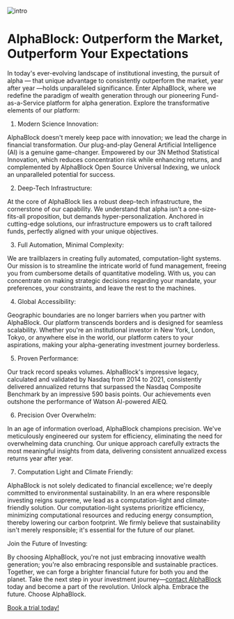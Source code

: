 ![intro](/alphablock_outperform/intro.jpg)

# AlphaBlock: Outperform the Market, Outperform Your Expectations

In today's ever-evolving landscape of institutional investing, the pursuit of alpha — that unique advantage to consistently outperform the market, year after year —holds unparalleled significance. Enter AlphaBlock, where we redefine the paradigm of wealth generation through our pioneering Fund-as-a-Service platform for alpha generation. Explore the transformative elements of our platform:

1. Modern Science Innovation:

AlphaBlock doesn't merely keep pace with innovation; we lead the charge in financial transformation. Our plug-and-play General Artificial Intelligence (AI) is a genuine game-changer. Empowered by our 3N Method Statistical Innovation, which reduces concentration risk while enhancing returns, and complemented by AlphaBlock Open Source Universal Indexing, we unlock an unparalleled potential for success.

2. Deep-Tech Infrastructure:

At the core of AlphaBlock lies a robust deep-tech infrastructure, the cornerstone of our capability. We understand that alpha isn't a one-size-fits-all proposition, but demands hyper-personalization. Anchored in cutting-edge solutions, our infrastructure empowers us to craft tailored funds, perfectly aligned with your unique objectives.

3. Full Automation, Minimal Complexity:

We are trailblazers in creating fully automated, computation-light systems. Our mission is to streamline the intricate world of fund management, freeing you from cumbersome details of quantitative modeling. With us, you can concentrate on making strategic decisions regarding your mandate, your preferences, your constraints, and leave the rest to the machines.

4. Global Accessibility:

Geographic boundaries are no longer barriers when you partner with AlphaBlock. Our platform transcends borders and is designed for seamless scalability. Whether you're an institutional investor in New York, London, Tokyo, or anywhere else in the world, our platform caters to your aspirations, making your alpha-generating investment journey borderless.

5. Proven Performance:

Our track record speaks volumes. AlphaBlock's impressive legacy, calculated and validated by Nasdaq from 2014 to 2021, consistently delivered annualized returns that surpassed the Nasdaq Composite Benchmark by an impressive 590 basis points. Our achievements even outshone the performance of Watson AI-powered AIEQ.

6. Precision Over Overwhelm:

In an age of information overload, AlphaBlock champions precision. We've meticulously engineered our system for efficiency, eliminating the need for overwhelming data crunching. Our unique approach carefully extracts the most meaningful insights from data, delivering consistent annualized excess returns year after year.

7. Computation Light and Climate Friendly:

AlphaBlock is not solely dedicated to financial excellence; we're deeply committed to environmental sustainability. In an era where responsible investing reigns supreme, we lead as a computation-light and climate-friendly solution. Our computation-light systems prioritize efficiency, minimizing computational resources and reducing energy consumption, thereby lowering our carbon footprint. We firmly believe that sustainability isn't merely responsible; it's essential for the future of our planet.

Join the Future of Investing:

By choosing AlphaBlock, you're not just embracing innovative wealth generation; you're also embracing responsible and sustainable practices. Together, we can forge a brighter financial future for both you and the planet. Take the next step in your investment journey—[contact AlphaBlock](https://calendly.com/mukulpal/alphablock?month=2024-04) today and become a part of the revolution. Unlock alpha. Embrace the future. Choose AlphaBlock.


[Book a trial today!](https://calendly.com/mukulpal/alphablock)

